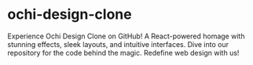 # ochi-design-clone
Experience Ochi Design Clone on GitHub! A React-powered homage with stunning effects, sleek layouts, and intuitive interfaces. Dive into our repository for the code behind the magic. Redefine web design with us!
